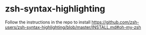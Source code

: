 # zsh-syntax-highlighting

Follow the instructions in the repo to install https://github.com/zsh-users/zsh-syntax-highlighting/blob/master/INSTALL.md#oh-my-zsh
